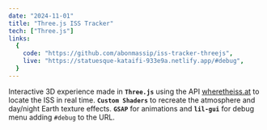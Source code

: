 ```yaml
---
date: "2024-11-01"
title: "Three.js ISS Tracker"
tech: ["Three.js"]
links:
  {
    code: "https://github.com/abonmassip/iss-tracker-threejs",
    live: "https://statuesque-kataifi-933e9a.netlify.app/#debug",
  }
---
```


Interactive 3D experience made in **`Three.js`** using the API [wheretheiss.at](https://wheretheiss.at/w/developer) to locate the ISS in real time. **`Custom Shaders`** to recreate the atmosphere and day/night Earth texture effects. **`GSAP`** for animations and **`lil-gui`** for debug menu adding `#debug` to the URL.
